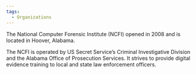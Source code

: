 ```yaml
---
tags:
  - Organizations
---
```

The National Computer Forensic Institute (NCFI) opened in 2008 and is
located in Hoover, Alabama.

The NCFI is operated by US Secret Service’s Criminal Investigative
Division and the Alabama Office of Prosecution Services. It strives to
provide digital evidence training to local and state law enforcement
officers.
